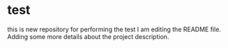 # test
this is new repository for performing the test
I am editing the README file. Adding some more details about the project description.
